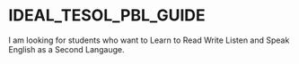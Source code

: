 # IDEAL_TESOL_PBL_GUIDE
I am looking for students who want to Learn to Read Write Listen and Speak English as a Second Langauge. 
